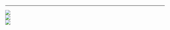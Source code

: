 ------------------------------------------------------------------------

<img src="mapy/unnamed-chunk-2-1.png" style="display: block; margin: auto;" />

<img src="mapy/unnamed-chunk-4-1.png" style="display: block; margin: auto;" />

<img src="mapy/poparcie_rt-1.png" style="display: block; margin: auto;" />
